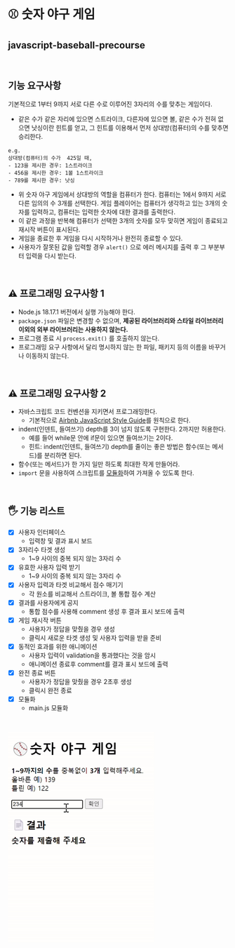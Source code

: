 # ⚾ 숫자 야구 게임 
## javascript-baseball-precourse

<br/>

## 기능 요구사항
기본적으로 1부터 9까지 서로 다른 수로 이루어진 3자리의 수를 맞추는 게임이다.
- 같은 수가 같은 자리에 있으면 스트라이크, 다른자에 있으면 볼, 같은 수가 전혀 없으면 낫싱이란 힌트를 얻고,
그 힌트를 이용해서 먼저 상대방(컴퓨터)의 수를 맞추면 승리한다.

```
e.g.
상대방(컴퓨터)의 수가  425일 때,
- 123을 제시한 경우: 1스트라이크
- 456을 제시한 경우: 1볼 1스트라이크
- 789를 제시한 경우: 낫싱
```
- 위 숫자 야구 게임에서 상대방의 역할을 컴퓨터가 한다. 컴퓨터는 1에서 9까지 서로 다른 임의의 수 3개를 선택한다. 게임 플레이어는 컴퓨터가 생각하고 있는
  3개의 숫자를 입력하고, 컴퓨터는 입력한 숫자에 대한 결과를 출력한다.
- 이 같은 과정을 반복해 컴퓨터가 선택한 3개의 숫자를 모두 맞히면 게임이 종료되고 재시작 버튼이 표시된다.
- 게임을 종료한 후 게임을 다시 시작하거나 완전히 종료할 수 있다.
- 사용자가 잘못된 값을 입력할 경우 `alert()` 으로 에러 메시지를 출력 후 그 부분부터 입력을 다시 받는다.

<br/>

## ⚠️ 프로그래밍 요구사항 1
- Node.js 18.17.1 버전에서 실행 가능해야 한다. 
- `package.json` 파일은 변경할 수 없으며, __제공된 라이브러리와 스타일 라이브러리 이외의 외부 라이브러리는 사용하지 않는다.__ 
- 프로그램 종료 시 `process.exit()` 를 호출하지 않는다. 
- 프로그래밍 요구 사항에서 달리 명시하지 않는 한 파일, 패키지 등의 이름을 바꾸거나 이동하지 않는다.

<br/>

## ⚠️ 프로그래밍 요구사항 2
- 자바스크립트 코드 컨벤션을 지키면서 프로그래밍한다. 
  - 기본적으로 [Airbnb JavaScript Style Guide](https://github.com/airbnb/javascript)를 원칙으로 한다.
- indent(인덴트, 들여쓰기) depth를 3이 넘지 않도록 구현한다. 2까지만 허용한다.
  - 예를 들어 while문 안에 if문이 있으면 들여쓰기는 2이다.
  - 힌트: indent(인덴트, 들여쓰기) depth를 줄이는 좋은 방법은 함수(또는 메서드)를 분리하면 된다.
- 함수(또는 메서드)가 한 가지 일만 하도록 최대한 작게 만들어라.
- `import` 문을 사용하여 스크립트를 [모듈화](https://developer.mozilla.org/ko/docs/Web/JavaScript/Guide/Modules)하여 가져올 수 있도록 한다.

<br/>

## 🖐️ 기능 리스트
- [x] 사용자 인터페이스
  - 입력창 및 결과 표시 보드
- [x] 3자리수 타겟 생성
  - 1~9 사이의 중복 되지 않는 3자리 수
- [x] 유효한 사용자 입력 받기
  - 1~9 사이의 중복 되지 않는 3자리 수
- [x] 사용자 입력과 타겟 비교해서 점수 매기기
  - 각 원소를 비교해서 스트라이크, 볼 통합 점수 계산
- [x] 결과를 사용자에게 공지
  - 통합 점수를 사용해 comment 생성 후 결과 표시 보드에 출력
- [x] 게임 재시작 버튼
  - 사용자가 정답을 맞췄을 경우 생성
  - 클릭시 새로운 타겟 생성 및 사용자 입력을 받을 준비
- [x] 동적인 효과를 위한 애니메이션
  - 사용자 입력이 validation을 통과했다는 것을 암시
  - 애니메이션 종료후 comment를 결과 표시 보드에 출력
- [x] 완전 종료 버튼
  - 사용자가 정답을 맞췄을 경우 2초후 생성
  - 클릭시 완전 종료
- [x] 모듈화
  - main.js 모듈화

<br/>

![temporary_image](./public/숫자야구3.gif)


